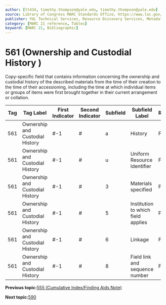 ```yaml
---
author: [tt434, timothy.thompson@yale.edu, timothy.thompson@yale.edu]
source: Library of Congress MARC Standards Office, https://www.loc.gov/marc/bibliographic/bd561.html
publisher: YUL Technical Services, Resource Discovery Services, Metadata Services Unit
category: [MARC 21 reference, Tables]
keyword: [MARC 21, Bibliographic]
---
```


# 561 \(Ownership and Custodial History \)

Copy-specific field that contains information concerning the ownership and custodial history of the described materials from the time of their creation to the time of their accessioning, including the time at which individual items or groups of items were first brought together in their current arrangement or collation.

|Tag|Tag Label|First Indicator|Second Indicator|Subfield|Subfield Label|Repeatable|
|---|---------|---------------|----------------|--------|--------------|----------|
|561|Ownership and Custodial History|\#-1|\#|a|History|F|
|561|Ownership and Custodial History|\#-1|\#|u|Uniform Resource Identifier|F|
|561|Ownership and Custodial History|\#-1|\#|3|Materials specified|F|
|561|Ownership and Custodial History|\#-1|\#|5|Institution to which field applies|F|
|561|Ownership and Custodial History|\#-1|\#|6|Linkage|F|
|561|Ownership and Custodial History|\#-1|\#|8|Field link and sequence number|F|

**Previous topic:**[555 \(Cumulative Index/Finding Aids Note\)](../tables/555_bib_table.md)

**Next topic:**[590](../tables/590_bib_table.md)

